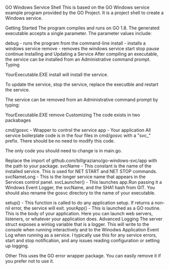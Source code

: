GO Windows Service Shell
This is based on the GO Windows service example program provided by the GO Project. It is a project shell to create a Windows service.

Getting Started
The program compiles and runs on GO 1.8. The generated executable accepts a single parameter. The parameter values include:

debug - runs the program from the command-line
install - installs a windows service
remove - removes the windows service
start
stop
pause
continue
Installing and Updating a Service
After compiling an executable, the service can be installed from an Administrative command prompt. Typing

YourExecutable.EXE install 
will install the service.

To update the service, stop the service, replace the executble and restart the service.

The service can be removed from an Administrative command prompt by typing:

YourExecutable.EXE remove 
Customizing
The code exists in two packabages

cmd/gosvc - Wrapper to control the service
app - Your application
All service boilerplate code is in the four files in cmd/gosvc with a "svc_" prefix. There should be no need to modify this code.

The only code you should need to change is in main.go.

Replace the import of github.com/billgraziano/go-windows-svc/app with the path to your package.
svcName - This constant is the name of the installed service. This is used for NET START and NET STOP commands.
svcNameLong - This is the longer service name that appears in the Services control panel.
svcLauncher() - This launches app.Run passing it a Windows Event Logger, the svcName, and the SHA1 hash from GIT.
You should also rename the gosvc directory to the name of your executable.

setup() - This function is called to do any application setup. If returns a non-nil error, the service will exit.
yourApp() - This is launched as a GO routine. This is the body of your application. Here you can launch web servers, listeners, or whatever your application does.
Advanced
Logging
The server struct exposes a winlog variable that is a logger. This will write to the console when running interactively and to the Winodws Application Event Log when running as a service. I typically use this for any service errors, start and stop notification, and any issues reading configuration or setting up logging.

Other
This uses the GO error wrapper package. You can easily remove it if you prefer not to use it.
